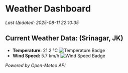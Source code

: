 
# Weather Dashboard

_Last Updated: 2025-08-11 22:10:35_

## Current Weather Data: (Srinagar, JK)
- **Temperature:** 21.2 °C ![Temperature Badge](https://img.shields.io/badge/Temperature-Medium%20Temp-green)
- **Wind Speed:** 5.7 km/h ![Wind Speed Badge](https://img.shields.io/badge/Wind%20Speed-Light%20Wind-blue)

*Powered by Open-Meteo API*
